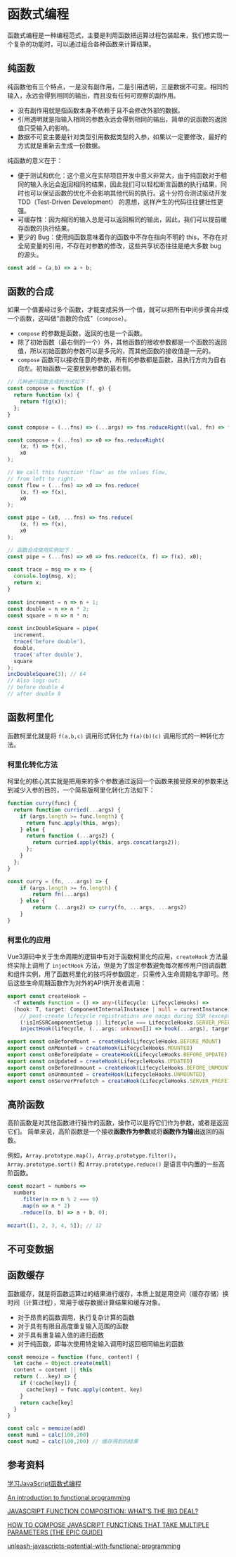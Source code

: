 # 函数式编程

函数式编程是一种编程范式，主要是利用函数把运算过程包装起来，我们想实现一个复杂的功能时，可以通过组合各种函数来计算结果。

## 纯函数

纯函数他有三个特点，一是没有副作用，二是引用透明，三是数据不可变。相同的输入，永远会得到相同的输出，而且没有任何可观察的副作用。

- 没有副作用就是指函数本身不依赖于且不会修改外部的数据。
- 引用透明就是指输入相同的参数永远会得到相同的输出，简单的说函数的返回值只受输入的影响。
- 数据不可变主要是针对类型引用数据类型的入参，如果以一定要修改，最好的方式就是重新去生成一份数据。

纯函数的意义在于：

- 便于测试和优化：这个意义在实际项目开发中意义非常大，由于纯函数对于相同的输入永远会返回相同的结果，因此我们可以轻松断言函数的执行结果，同时也可以保证函数的优化不会影响其他代码的执行。这十分符合测试驱动开发 TDD（Test-Driven Development） 的思想，这样产生的代码往往健壮性更强。
- 可缓存性：因为相同的输入总是可以返回相同的输出，因此，我们可以提前缓存函数的执行结果。
- 更少的 Bug：使用纯函数意味着你的函数中不存在指向不明的 this，不存在对全局变量的引用，不存在对参数的修改，这些共享状态往往是绝大多数 bug 的源头。

```js
const add = (a,b) => a + b;
```

## 函数的合成

如果一个值要经过多个函数，才能变成另外一个值，就可以把所有中间步骤合并成一个函数，这叫做"函数的合成"（`compose`）。

- `compose` 的参数是函数，返回的也是一个函数。
- 除了初始函数（最右侧的一个）外，其他函数的接收参数都是一个函数的返回值，所以初始函数的参数可以是多元的，而其他函数的接收值是一元的。
- `compose` 函数可以接收任意的参数，所有的参数都是函数，且执行方向为自右向左。初始函数一定要放到参数的最右侧。

```js
// 几种进行函数合成的方式如下：
const compose = function (f, g) {
  return function (x) {
    return f(g(x));
  };
}

const compose = (...fns) => (...args) => fns.reduceRight((val, fn) => fn.apply(null, [].concat(val)), args);

const compose = (...fns) => x0 => fns.reduceRight(
    (x, f) => f(x),
    x0
);

// We call this function 'flow' as the values flow,
// from left to right.
const flow = (...fns) => x0 => fns.reduce(
    (x, f) => f(x),
    x0
);

const pipe = (x0, ...fns) => fns.reduce(
    (x, f) => f(x),
    x0
);
```

```js
// 函数合成使用实例如下：
const pipe = (...fns) => x0 => fns.reduce((x, f) => f(x), x0);
 
const trace = msg => x => {
  console.log(msg, x);
  return x;
}
 
const increment = n => n + 1;
const double = n => n * 2;
const square = n => n * n;
 
const incDoubleSquare = pipe(
  increment,
  trace('before double'),
  double,
  trace('after double'),
  square
);
incDoubleSquare(3); // 64
// Also logs out:
// before double 4
// after double 8
```

## 函数柯里化

函数柯里化就是将 `f(a,b,c)` 调用形式转化为 `f(a)(b)(c)` 调用形式的一种转化方法。

### 柯里化转化方法

柯里化的核心其实就是把用来的多个参数通过返回一个函数来接受原来的参数来达到减少入参的目的，一个简易版柯里化转化方法如下：

```js
function curry(func) {
  return function curried(...args) {
    if (args.length >= func.length) {
      return func.apply(this, args);
    } else {
      return function (...args2) {
        return curried.apply(this, args.concat(args2));
      };
    }
  };
}

const curry = (fn, ...args) => {
    if (args.length >= fn.length) {
        return fn(...args)
    } else {
        return (...args2) => curry(fn, ...args, ...args2)
    }
}
```

### 柯里化的应用

Vue3源码中关于生命周期的逻辑中有对于函数柯里化的应用，`createHook` 方法最终实际上调用了 `injectHook` 方法，但是为了固定参数避免每次都传用户回调函数和组件实例，用了函数柯里化的技巧将参数固定，只需传入生命周期名字即可。然后这些生命周期函数作为对外的API供开发者调用：

```ts
export const createHook =
  <T extends Function = () => any>(lifecycle: LifecycleHooks) =>
  (hook: T, target: ComponentInternalInstance | null = currentInstance) =>
    // post-create lifecycle registrations are noops during SSR (except for serverPrefetch)
    (!isInSSRComponentSetup || lifecycle === LifecycleHooks.SERVER_PREFETCH) &&
    injectHook(lifecycle, (...args: unknown[]) => hook(...args), target)

export const onBeforeMount = createHook(LifecycleHooks.BEFORE_MOUNT)
export const onMounted = createHook(LifecycleHooks.MOUNTED)
export const onBeforeUpdate = createHook(LifecycleHooks.BEFORE_UPDATE)
export const onUpdated = createHook(LifecycleHooks.UPDATED)
export const onBeforeUnmount = createHook(LifecycleHooks.BEFORE_UNMOUNT)
export const onUnmounted = createHook(LifecycleHooks.UNMOUNTED)
export const onServerPrefetch = createHook(LifecycleHooks.SERVER_PREFETCH)
```

## 高阶函数

高阶函数是对其他函数进行操作的函数，操作可以是将它们作为参数，或者是返回它们。 简单来说，高阶函数是一个接收**函数作为参数**或将**函数作为输出**返回的函数。

例如，`Array.prototype.map()`，`Array.prototype.filter()`，`Array.prototype.sort()` 和 `Array.prototype.reduce()` 是语言中内置的一些高阶函数。

```js
const mozart = numbers =>
  numbers
    .filter(n => n % 2 === 0)
    .map(n => n * 2)
    .reduce((a, b) => a + b, 0);
 
mozart([1, 2, 3, 4, 5]); // 12
```

## 不可变数据

## 函数缓存

函数缓存，就是将函数运算过的结果进行缓存，本质上就是用空间（缓存存储）换时间（计算过程），常用于缓存数据计算结果和缓存对象。

- 对于昂贵的函数调用，执行复杂计算的函数
- 对于具有有限且高度重复输入范围的函数
- 对于具有重复输入值的递归函数
- 对于纯函数，即每次使用特定输入调用时返回相同输出的函数

```js
const memoize = function (func, content) {
  let cache = Object.create(null)
  content = content || this
  return (...key) => {
    if (!cache[key]) {
      cache[key] = func.apply(content, key)
    }
    return cache[key]
  }
}

const calc = memoize(add)
const num1 = calc(100,200)
const num2 = calc(100,200) // 缓存得到的结果
```

## 参考资料

[学习JavaScript函数式编程](https://www.youtube.com/watch?v=e-5obm1G_FY)

[An introduction to functional programming](https://codewords.recurse.com/issues/one/an-introduction-to-functional-programming)

[JAVASCRIPT FUNCTION COMPOSITION: WHAT’S THE BIG DEAL?](https://jrsinclair.com/articles/2022/javascript-function-composition-whats-the-big-deal/)

[HOW TO COMPOSE JAVASCRIPT FUNCTIONS THAT TAKE MULTIPLE PARAMETERS (THE EPIC GUIDE)](https://jrsinclair.com/articles/2024/how-to-compose-functions-that-take-multiple-parameters-epic-guide/)

[unleash-javascripts-potential-with-functional-programming](https://janhesters.com/blog/unleash-javascripts-potential-with-functional-programming)
